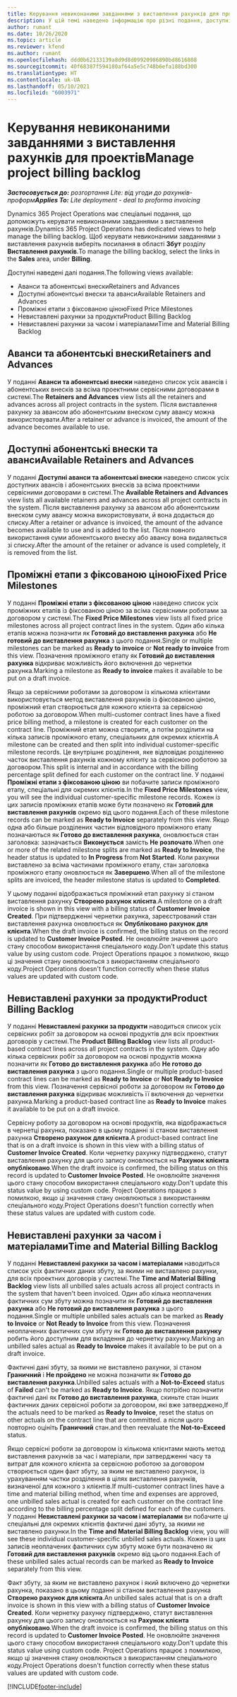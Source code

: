 ```yaml
---
title: Керування невиконаними завданнями з виставлення рахунків для проектів
description: У цій темі наведено інформацію про різні подання, доступні для використання при зіставленні невиконаних завдань із виставлення рахунків за проектами.
author: rumant
ms.date: 10/26/2020
ms.topic: article
ms.reviewer: kfend
ms.author: rumant
ms.openlocfilehash: ddd0b62133139a8d9d8d09920986890bd8616808
ms.sourcegitcommit: 40f68387f594180af64a5e5c748b6efa188bd300
ms.translationtype: HT
ms.contentlocale: uk-UA
ms.lasthandoff: 05/10/2021
ms.locfileid: "6003971"
---
```

# <a name="manage-project-billing-backlog"></a><span data-ttu-id="d0190-103">Керування невиконаними завданнями з виставлення рахунків для проектів</span><span class="sxs-lookup"><span data-stu-id="d0190-103">Manage project billing backlog</span></span> 

<span data-ttu-id="d0190-104">_**Застосовується до:** розгортання Lite: від угоди до рахунків-проформ_</span><span class="sxs-lookup"><span data-stu-id="d0190-104">_**Applies To:** Lite deployment - deal to proforma invoicing_</span></span>

<span data-ttu-id="d0190-105">Dynamics 365 Project Operations має спеціальні подання, що допоможуть керувати невиконаними завданнями з виставлення рахунків.</span><span class="sxs-lookup"><span data-stu-id="d0190-105">Dynamics 365 Project Operations has dedicated views to help manage the billing backlog.</span></span> <span data-ttu-id="d0190-106">Щоб керувати невиконаними завданнями з виставлення рахунків виберіть посилання в області **Збут** розділу **Виставлення рахунків**.</span><span class="sxs-lookup"><span data-stu-id="d0190-106">To manage the billing backlog, select the links in the **Sales** area, under **Billing**.</span></span> 

<span data-ttu-id="d0190-107">Доступні наведені далі подання.</span><span class="sxs-lookup"><span data-stu-id="d0190-107">The following views available:</span></span>

- <span data-ttu-id="d0190-108">Аванси та абонентські внески</span><span class="sxs-lookup"><span data-stu-id="d0190-108">Retainers and Advances</span></span>
- <span data-ttu-id="d0190-109">Доступні абонентські внески та аванси</span><span class="sxs-lookup"><span data-stu-id="d0190-109">Available Retainers and Advances</span></span>
- <span data-ttu-id="d0190-110">Проміжні етапи з фіксованою ціною</span><span class="sxs-lookup"><span data-stu-id="d0190-110">Fixed Price Milestones</span></span>
- <span data-ttu-id="d0190-111">Невиставлені рахунки за продукти</span><span class="sxs-lookup"><span data-stu-id="d0190-111">Product Billing Backlog</span></span>
- <span data-ttu-id="d0190-112">Невиставлені рахунки за часом і матеріалами</span><span class="sxs-lookup"><span data-stu-id="d0190-112">Time and Material Billing Backlog</span></span>

## <a name="retainers-and-advances"></a><span data-ttu-id="d0190-113">Аванси та абонентські внески</span><span class="sxs-lookup"><span data-stu-id="d0190-113">Retainers and Advances</span></span>

<span data-ttu-id="d0190-114">У поданні **Аванси та абонентські внески** наведено список усіх авансів і абонентських внесків за всіма проектними сервісними договорами в системі.</span><span class="sxs-lookup"><span data-stu-id="d0190-114">The **Retainers and Advances** view lists all the retainers and advances across all project contracts in the system.</span></span> <span data-ttu-id="d0190-115">Після виставлення рахунку за авансом або абонентським внеском суму авансу можна використовувати.</span><span class="sxs-lookup"><span data-stu-id="d0190-115">After a retainer or advance is invoiced, the amount of the advance becomes available to use.</span></span>

## <a name="available-retainers-and-advances"></a><span data-ttu-id="d0190-116">Доступні абонентські внески та аванси</span><span class="sxs-lookup"><span data-stu-id="d0190-116">Available Retainers and Advances</span></span>

<span data-ttu-id="d0190-117">У поданні **Доступні аванси та абонентські внески** наведено список усіх доступних авансів і абонентських внесків за всіма проектними сервісними договорами в системі.</span><span class="sxs-lookup"><span data-stu-id="d0190-117">The **Available Retainers and Advances** view lists all available retainers and advances across all project contracts in the system.</span></span> <span data-ttu-id="d0190-118">Після виставлення рахунку за авансом або абонентським внеском суму авансу можна використовувати, й вона додається до списку.</span><span class="sxs-lookup"><span data-stu-id="d0190-118">After a retainer or advance is invoiced, the amount of the advance becomes available to use and is added to the list.</span></span> <span data-ttu-id="d0190-119">Після повного використання суми абонентського внеску або авансу вона видаляється зі списку.</span><span class="sxs-lookup"><span data-stu-id="d0190-119">After the amount of the retainer or advance is used completely, it is removed from the list.</span></span>

## <a name="fixed-price-milestones"></a><span data-ttu-id="d0190-120">Проміжні етапи з фіксованою ціною</span><span class="sxs-lookup"><span data-stu-id="d0190-120">Fixed Price Milestones</span></span>

<span data-ttu-id="d0190-121">У поданні **Проміжні етапи з фіксованою ціною** наведено список усіх проміжних етапів із фіксованою ціною за всіма сервісними роботами за договором у системі.</span><span class="sxs-lookup"><span data-stu-id="d0190-121">The **Fixed Price Milestones** view lists all fixed price milestones across all project contract lines in the system.</span></span> <span data-ttu-id="d0190-122">Один або кілька етапів можна позначити як **Готовий до виставлення рахунка** або **Не готовий до виставлення рахунка** з цього подання.</span><span class="sxs-lookup"><span data-stu-id="d0190-122">Single or multiple milestones can be marked as **Ready to invoice** or **Not ready to invoice** from this view.</span></span> <span data-ttu-id="d0190-123">Позначення проміжного етапу як **Готовий до виставлення рахунка** відкриває можливість його включення до чернетки рахунка.</span><span class="sxs-lookup"><span data-stu-id="d0190-123">Marking a milestone as **Ready to invoice** makes it available to be put on a draft invoice.</span></span>

<span data-ttu-id="d0190-124">Якщо за сервісними роботами за договором із кількома клієнтами використовується метод виставлення рахунків із фіксованою ціною, проміжний етап створюється для кожного клієнта за сервісною роботою за договором.</span><span class="sxs-lookup"><span data-stu-id="d0190-124">When multi-customer contract lines have a fixed price billing method, a milestone is created for each customer on the contract line.</span></span> <span data-ttu-id="d0190-125">Проміжний етап можна створити, а потім розділити на кілька записів проміжного етапу, спеціальних для окремих клієнтів.</span><span class="sxs-lookup"><span data-stu-id="d0190-125">A milestone can be created and then split into individual customer-specific milestone records.</span></span> <span data-ttu-id="d0190-126">Це внутрішнє розділення, яке відповідає розділенню часток виставлення рахунків кожному клієнту за сервісною роботою за договором.</span><span class="sxs-lookup"><span data-stu-id="d0190-126">This split is internal and in accordance with the billing percentage split defined for each customer on the contract line.</span></span> <span data-ttu-id="d0190-127">У поданні **Проміжні етапи з фіксованою ціною** ви побачите записи проміжного етапу, спеціальні для окремих клієнтів.</span><span class="sxs-lookup"><span data-stu-id="d0190-127">In the **Fixed Price Milestones** view, you will see the individual customer-specific milestone records.</span></span> <span data-ttu-id="d0190-128">Кожен із цих записів проміжних етапів може бути позначено як **Готовий для виставлення рахунків** окремо від цього подання.</span><span class="sxs-lookup"><span data-stu-id="d0190-128">Each of these milestone records can be marked as **Ready to Invoice** separately from this view.</span></span> <span data-ttu-id="d0190-129">Якщо одна або більше розділених частин відповідного проміжного етапу позначаються як **Готово до виставлення рахунка**, оновлюється стан заголовка: зазначається **Виконується** замість **Не розпочато**.</span><span class="sxs-lookup"><span data-stu-id="d0190-129">When one or more of the related milestone splits are marked as **Ready to Invoice**, the header status is updated to **In Progress** from **Not Started**.</span></span> <span data-ttu-id="d0190-130">Коли рахунки виставлено за всіма частинами проміжного етапу, стан заголовка проміжного етапу оновлюється як **Завершено**.</span><span class="sxs-lookup"><span data-stu-id="d0190-130">When all of the milestone splits are invoiced, the header milestone status is updated to **Completed**.</span></span>

<span data-ttu-id="d0190-131">У цьому поданні відображається проміжний етап рахунку зі станом виставлення рахунку **Створено рахунок клієнта**.</span><span class="sxs-lookup"><span data-stu-id="d0190-131">A milestone on a draft invoice is shown in this view with a billing status of **Customer Invoice Created**.</span></span> <span data-ttu-id="d0190-132">При підтвердженні чернетки рахунка, зареєстрований стан виставлення рахунка оновлюється як **Опубліковано рахунок для клієнта**.</span><span class="sxs-lookup"><span data-stu-id="d0190-132">When the draft invoice is confirmed, the billing status on the record is updated to **Customer Invoice Posted**.</span></span> <span data-ttu-id="d0190-133">Не оновлюйте значення цього стану способом використання спеціального коду.</span><span class="sxs-lookup"><span data-stu-id="d0190-133">Don't update this status value by using custom code.</span></span> <span data-ttu-id="d0190-134">Project Operations працює з помилкою, якщо ці значення стану оновлюються з використанням спеціального коду.</span><span class="sxs-lookup"><span data-stu-id="d0190-134">Project Operations doesn't function correctly when these status values are updated with custom code.</span></span>

## <a name="product-billing-backlog"></a><span data-ttu-id="d0190-135">Невиставлені рахунки за продукти</span><span class="sxs-lookup"><span data-stu-id="d0190-135">Product Billing Backlog</span></span>

<span data-ttu-id="d0190-136">У поданні **Невиставлені рахунки за продукти** наводиться список усіх сервісних робіт за договором на основі продуктів для всіх проектних договорів у системі.</span><span class="sxs-lookup"><span data-stu-id="d0190-136">The **Product Billing Backlog** view lists all product-based contract lines across all project contracts in the system.</span></span> <span data-ttu-id="d0190-137">Одну або кілька сервісних робіт за договором на основі продуктів можна позначити як **Готово до виставлення рахунка** або **Не готово до виставлення рахунка** з цього подання.</span><span class="sxs-lookup"><span data-stu-id="d0190-137">Single or multiple product-based contract lines can be marked as **Ready to Invoice** or **Not Ready to Invoice** from this view.</span></span> <span data-ttu-id="d0190-138">Позначення сервісної роботи за договором як **Готово до виставлення рахунка** відкриває можливість її включення до чернетки рахунка.</span><span class="sxs-lookup"><span data-stu-id="d0190-138">Marking a product-based contract line as **Ready to Invoice** makes it available to be put on a draft invoice.</span></span>

<span data-ttu-id="d0190-139">Сервісну роботу за договором на основі продуктів, яка відображається в чернетці рахунка, показано в цьому поданні зі станом виставлення рахунка **Створено рахунок для клієнта**.</span><span class="sxs-lookup"><span data-stu-id="d0190-139">A product-based contract line that is on a draft invoice is shown in this view with a billing status of **Customer Invoice Created**.</span></span> <span data-ttu-id="d0190-140">Коли чернетку рахунку підтверджено, статут виставлення рахунку для цього запису оновлюється на **Рахунок клієнта опубліковано**.</span><span class="sxs-lookup"><span data-stu-id="d0190-140">When the draft invoice is confirmed, the billing status on this record is updated to **Customer Invoice Posted**.</span></span> <span data-ttu-id="d0190-141">Не оновлюйте значення цього стану способом використання спеціального коду.</span><span class="sxs-lookup"><span data-stu-id="d0190-141">Don't update this status value by using custom code.</span></span> <span data-ttu-id="d0190-142">Project Operations працює з помилкою, якщо ці значення стану оновлюються з використанням спеціального коду.</span><span class="sxs-lookup"><span data-stu-id="d0190-142">Project Operations doesn't function correctly when these status values are updated with custom code.</span></span>

## <a name="time-and-material-billing-backlog"></a><span data-ttu-id="d0190-143">Невиставлені рахунки за часом і матеріалами</span><span class="sxs-lookup"><span data-stu-id="d0190-143">Time and Material Billing Backlog</span></span>

<span data-ttu-id="d0190-144">У поданні **Невиставлені рахунки за часом і матеріалами** наводиться список усіх фактичних даних збуту, за якими не виставлено рахунки, для всіх проектних договорів у системі.</span><span class="sxs-lookup"><span data-stu-id="d0190-144">The **Time and Material Billing Backlog** view lists all unbilled sales actuals across all project contracts in the system that haven't been invoiced.</span></span> <span data-ttu-id="d0190-145">Один або кілька неоплачених фактичних сум збуту можна позначити як **Готовий до виставлення рахунка** або **Не готовий до виставлення рахунка** з цього подання.</span><span class="sxs-lookup"><span data-stu-id="d0190-145">Single or multiple unbilled sales actuals can be marked as **Ready to Invoice** or **Not Ready to Invoice** from this view.</span></span> <span data-ttu-id="d0190-146">Позначення неоплачених фактичних сум збуту як **Готово до виставлення рахунку** робить його доступним для вкладення до чернетку рахунку.</span><span class="sxs-lookup"><span data-stu-id="d0190-146">Marking an unbilled sales actual as **Ready to Invoice** makes it available to be put on a draft invoice.</span></span>

<span data-ttu-id="d0190-147">Фактичні дані збуту, за якими не виставлено рахунки, зі станом **Граничний** і **Не пройдено** не можна позначити як **Готово до виставлення рахунка**.</span><span class="sxs-lookup"><span data-stu-id="d0190-147">Unbilled sales actuals with a **Not-to-Exceed** status of **Failed** can't be marked as **Ready to Invoice**.</span></span> <span data-ttu-id="d0190-148">Якщо потрібно позначити фактичні дані як **Готово до виставлення рахунка**, скиньте стан інших фактичних даних сервісної роботи за договором, які вже затверджено,</span><span class="sxs-lookup"><span data-stu-id="d0190-148">If the actuals need to be marked as **Ready to Invoice**, reset the status on other actuals on the contract line that are committed.</span></span> <span data-ttu-id="d0190-149">а після цього повторно оцініть **Граничний** стан.</span><span class="sxs-lookup"><span data-stu-id="d0190-149">and then reevaluate the **Not-to-Exceed** status.</span></span>

<span data-ttu-id="d0190-150">Якщо сервісні роботи за договором із кількома клієнтами мають метод виставлення рахунків за час і матеріали, при затвердженні часу та витрат для кожного клієнта за сервісною роботою за договором створюється один факт збуту, за яким не виставлено рахунок, із урахуванням частки розділення в цілях виставлення рахунків, визначеної для кожного з клієнтів.</span><span class="sxs-lookup"><span data-stu-id="d0190-150">If multi-customer contract lines have a time and material billing method, when time and expenses are approved, one unbilled sales actual is created for each customer on the contract line according to the billing percentage split defined for each of the customers.</span></span> <span data-ttu-id="d0190-151">У поданні **Невиставлені рахунки за часом і матеріалами** ви побачите ці спеціальні для окремих клієнтів фактичні дані збуту, за якими не виставлено рахунки.</span><span class="sxs-lookup"><span data-stu-id="d0190-151">In the **Time and Material Billing Backlog** view, you will see these individual customer-specific unbilled sales actuals.</span></span> <span data-ttu-id="d0190-152">Кожен із цих записів неоплачених фактичних сум збуту може бути позначено як **Готовий для виставлення рахунків** окремо від цього подання.</span><span class="sxs-lookup"><span data-stu-id="d0190-152">Each of these unbilled sales actual records can be marked as **Ready to Invoice** separately from this view.</span></span>

<span data-ttu-id="d0190-153">Факт збуту, за яким не виставлено рахунок і який включено до чернетки рахунка, показано в цьому поданні зі станом виставлення рахунка **Створено рахунок для клієнта**.</span><span class="sxs-lookup"><span data-stu-id="d0190-153">An unbilled sales actual that is on a draft invoice is shown in this view with a billing status of **Customer Invoice Created**.</span></span> <span data-ttu-id="d0190-154">Коли чернетку рахунку підтверджено, статут виставлення рахунку для цього запису оновлюється на **Рахунок клієнта опубліковано**.</span><span class="sxs-lookup"><span data-stu-id="d0190-154">When the draft invoice is confirmed, the billing status on this record is updated to **Customer Invoice Posted**.</span></span> <span data-ttu-id="d0190-155">Не оновлюйте значення цього стану способом використання спеціального коду.</span><span class="sxs-lookup"><span data-stu-id="d0190-155">Don't update this status value using custom code.</span></span> <span data-ttu-id="d0190-156">Project Operations працює з помилкою, якщо ці значення стану оновлюються з використанням спеціального коду.</span><span class="sxs-lookup"><span data-stu-id="d0190-156">Project Operations doesn't function correctly when these status values are updated with custom code.</span></span>


[!INCLUDE[footer-include](../../includes/footer-banner.md)]
